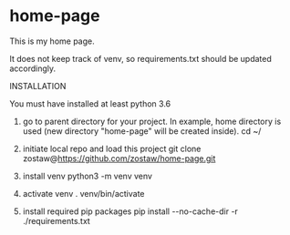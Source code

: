 # home-page
This is my home page.

It does not keep track of venv, so requirements.txt should be updated accordingly.

INSTALLATION

You must have installed at least python 3.6

1. go to parent directory for your project. In example, home directory is used (new directory "home-page" will be created inside).
cd ~/

2. initiate local repo and load this project
git clone zostaw@https://github.com/zostaw/home-page.git

3. install venv
python3 -m venv venv

4. activate venv
. venv/bin/activate

5. install required pip packages
pip install --no-cache-dir -r ./requirements.txt
